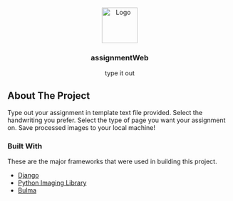 <br />
<p align="center">
  <a href="https://github.com/porcelaincode/assignmentWeb">
        <img src="https://img.icons8.com/cotton/344/regular-document.png" alt="Logo" width="80" height="80">
  </a>

  <h3 align="center">assignmentWeb</h3>

  <p align="center">
   type it out
  </p>
</p>

## About The Project

Type out your assignment in template text file provided. Select the handwriting you prefer. Select the type of page you want your assignment on. Save processed images to your local machine!

### Built With

These are the major frameworks that were used in building this project.

- [Django](https://www.djangoproject.com)
- [Python Imaging Library](https://pypi.org/project/Pillow/)
- [Bulma](https://bulma.io/)

